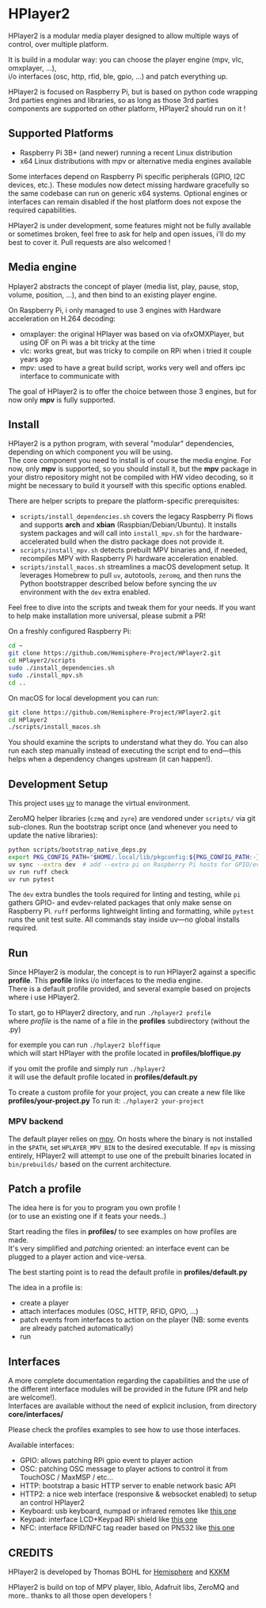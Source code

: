 # HPlayer2
HPlayer2 is a modular media player designed to allow multiple ways of control, over multiple platform.

It is build in a modular way: you can choose the player engine (mpv, vlc, omxplayer, ...),  
i/o interfaces (osc, http, rfid, ble, gpio, ...) and patch everything up.

HPlayer2 is focused on Raspberry Pi, but is based on python code wrapping 3rd parties engines and libraries, so as long as those 3rd parties components are supported on other platform, HPlayer2 should run on it !

## Supported Platforms

- Raspberry Pi 3B+ (and newer) running a recent Linux distribution
- x64 Linux distributions with mpv or alternative media engines available

Some interfaces depend on Raspberry Pi specific peripherals (GPIO, I2C devices, etc.). These modules now detect missing hardware gracefully so the same codebase can run on generic x64 systems. Optional engines or interfaces can remain disabled if the host platform does not expose the required capabilities.

HPlayer2 is under development, some features might not be fully available or sometimes broken, feel free to ask for help and open issues, i'll do my best to cover it. Pull requests are also welcomed !

## Media engine
Hplayer2 abstracts the concept of player (media list, play, pause, stop, volume, position, ...),
and then bind to an existing player engine.

On Raspberry Pi, i only managed to use 3 engines with Hardware acceleration on H.264 decoding:
 - omxplayer: the original HPlayer was based on via ofxOMXPlayer, but using OF on Pi was a bit tricky at the time
 - vlc: works great, but was tricky to compile on RPi when i tried it couple years ago
 - mpv: used to have a great build script, works very well and offers ipc interface to communicate with

The goal of HPlayer2 is to offer the choice between those 3 engines, but for now only **mpv** is fully supported.

## Install
HPlayer2 is a python program, with several "modular" dependencies, depending on which component you will be using.  
The core component you need to install is of course the media engine.
For now, only **mpv** is supported, so you should install it, but the **mpv** package in your distro repository might not be compiled with HW video decoding, so it might be necessary to build it yourself with this specific options enabled.

There are helper scripts to prepare the platform-specific prerequisites:

- `scripts/install_dependencies.sh` covers the legacy Raspberry Pi flows and supports **arch** and **xbian** (Raspbian/Debian/Ubuntu). It installs system packages and will call into `install_mpv.sh` for the hardware-accelerated build when the distro package does not provide it.
- `scripts/install_mpv.sh` detects prebuilt MPV binaries and, if needed, recompiles MPV with Raspberry Pi hardware acceleration enabled.
- `scripts/install_macos.sh` streamlines a macOS development setup. It leverages Homebrew to pull `uv`, autotools, `zeromq`, and then runs the Python bootstrapper described below before syncing the uv environment with the `dev` extra enabled.

Feel free to dive into the scripts and tweak them for your needs. If you want to help make installation more universal, please submit a PR!

On a freshly configured Raspberry Pi:

```bash
cd ~
git clone https://github.com/Hemisphere-Project/HPlayer2.git
cd HPlayer2/scripts
sudo ./install_dependencies.sh
sudo ./install_mpv.sh
cd ..
```

On macOS for local development you can run:

```bash
git clone https://github.com/Hemisphere-Project/HPlayer2.git
cd HPlayer2
./scripts/install_macos.sh
```

You should examine the scripts to understand what they do. You can also run each step manually instead of executing the script end to end—this helps when a dependency changes upstream (it can happen!).

## Development Setup

This project uses [uv](https://docs.astral.sh/uv/latest/) to manage the virtual environment.

ZeroMQ helper libraries (`czmq` and `zyre`) are vendored under `scripts/` via git sub-clones. Run the bootstrap script once (and whenever you need to update the native libraries):

```bash
python scripts/bootstrap_native_deps.py
export PKG_CONFIG_PATH="$HOME/.local/lib/pkgconfig:${PKG_CONFIG_PATH:-}"
uv sync --extra dev  # add --extra pi on Raspberry Pi hosts for GPIO/evdev support
uv run ruff check
uv run pytest
```

The `dev` extra bundles the tools required for linting and testing, while `pi` gathers GPIO- and evdev-related packages that only make sense on Raspberry Pi. `ruff` performs lightweight linting and formatting, while `pytest` runs the unit test suite. All commands stay inside uv—no global installs required.

## Run
Since HPlayer2 is modular, the concept is to run HPlayer2 against a specific **profile**.
This **profile** links i/o interfaces to the media engine.  
There is a default profile provided, and several example based on projects where i use HPlayer2.

To start, go to HPlayer2 directory, and run `./hplayer2 profile`  
where *profile* is the name of a file in the **profiles** subdirectory (without the .py)

for exemple you can run `./hplayer2 bloffique`   
which will start HPlayer with the profile located in **profiles/bloffique.py**

if you omit the profile and simply run `./hplayer2`  
it will use the default profile located in **profiles/default.py**

To create a custom profile for your project, 
you can create a new file like **profiles/your-project.py**
To run it: `./hplayer2 your-project`

### MPV backend

The default player relies on [mpv](https://mpv.io/). On hosts where the binary is not installed in the `$PATH`, set `HPLAYER_MPV_BIN` to the desired executable. If `mpv` is missing entirely, HPlayer2 will attempt to use one of the prebuilt binaries located in `bin/prebuilds/` based on the current architecture.


## Patch a profile
The idea here is for you to program you own profile !  
(or to use an existing one if it feats your needs..)

Start reading the files in **profiles/** to see examples on how profiles are made.  
It's very simplified and *patching* oriented: an interface event can be plugged to a player action and vice-versa.

The best starting point is to read the default profile in **profiles/default.py**

The idea in a profile is:
 - create a player
 - attach interfaces modules (OSC, HTTP, RFID, GPIO, ...)
 - patch events from interfaces to action on the player (NB: some events are already patched automatically)
 - run


## Interfaces
A more complete documentation regarding the capabilities and the use of the different interface modules will be provided in the future (PR and help are welcome!).  
Interfaces are available without the need of explicit inclusion, from directory **core/interfaces/**

Please check the profiles examples to see how to use those interfaces.

Available interfaces:
 - GPIO: allows patching RPi gpio event to player action
 - OSC: patching OSC message to player actions to control it from TouchOSC / MaxMSP / etc...
 - HTTP: bootstrap a basic HTTP server to enable network basic API
 - HTTP2: a nice web interface (responsive & websocket enabled) to setup an control HPlayer2
 - Keyboard: usb keyboard, numpad or infrared remotes like [this one](https://goo.gl/sz7rie)
 - Keypad: interface LCD+Keypad RPi shield like [this one](https://www.adafruit.com/product/1110)
 - NFC: interface RFID/NFC tag reader based on PN532 like [this one](https://www.adafruit.com/product/364)


## CREDITS
HPlayer2 is developed by Thomas BOHL for [Hemisphere](https://www.hemisphere-project.com/) and [KXKM](https://kxkm.net/)

HPlayer2 is build on top of MPV player, liblo, Adafruit libs, ZeroMQ and more.. thanks to all those open developers !
